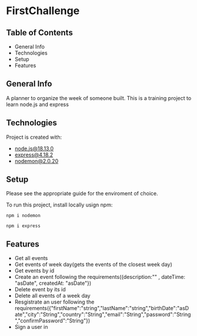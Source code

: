# FirstChallenge

## Table of Contents
* General Info
* Technologies
* Setup
* Features

## General Info
A planner to organize the week of someone built. This is a training project to learn node.js and express

## Technologies
Project is created with:

* node.js@18.13.0 
* express@4.18.2
* nodemon@2.0.20

## Setup
Please see the appropriate guide for the enviroment of choice.

To run this project, install locally usign npm:

```npm i nodemon```

```npm i express```

## Features
* Get all events
* Get events of week day(gets the events of the closest week day)
* Get events by id
* Create an event following the requirements({description:"" , dateTime: "asDate", createdAt: "asDate"})
* Delete event by its id
* Delete all events of a week day
* Resgistrate an user following the requirements({"firstName":"string","lastName":"string","birthDate":"asDate","city":"String","country":"String","email":"String","password":"String","confirmPassword":"String"})
* Sign a user in

